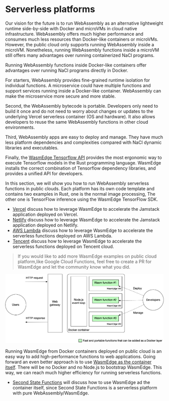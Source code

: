# Serverless platforms


Our vision for the future is to run WebAssembly as an alternative lightweight runtime side-by-side with Docker and microVMs in cloud native infrastructure. WebAssembly offers much higher performance and consumes much less resources than Docker-like containers or microVMs. However, the public cloud only supports running WebAssembly inside a microVM. Nonetheless, running WebAssembly functions inside a microVM still offers many advantages over running containerized NaCl programs.

Running WebAssembly functions inside Docker-like containers offer advantages over running NaCl programs directly in Docker.

For starters, WebAssembly provides fine-grained runtime isolation for individual functions. A microservice could have multiple functions and support services running inside a Docker-like container. WebAssembly can make the microservice more secure and more stable.

Second, the WebAssembly bytecode is portable. Developers only need to build it once and do not need to worry about changes or updates to the underlying Vercel serverless container (OS and hardware). It also allows developers to reuse the same WebAssembly functions in other cloud environments.

Third, WebAssembly apps are easy to deploy and manage. They have much less platform dependencies and complexities compared with NaCl dynamic libraries and executables.

Finally, the [WasmEdge Tensorflow API](https://www.secondstate.io/articles/wasi-tensorflow/) provides the most ergonomic way to execute Tensorflow models in the Rust programming language. WasmEdge installs the correct combination of Tensorflow dependency libraries, and provides a unified API for developers.


In this section, we will show you how to run WebAssembly serverless functions in public clouds. Each platform has its own code template and contains two examples in Rust, one is the normal image processing, The other one is TensorFlow inference using the WasmEdge TensorFlow SDK.

* [Vercel](serverless/vercel.md) discuss how to leverage WasmEdge to accelerate the Jamstack application deployed on Vercel.
* [Netlify](serverless/netlify.md) discuss how to leverage WasmEdge to accelerate the Jamstack application deployed on Netlify.
* [AWS Lambda](serverless/aws.md) discuss how to leverage WasmEdge to accelerate the serverless functions deployed on AWS Lambda.
* [Tencent](serverless/tencent.md) discuss how to leverage WasmEdge to accelerate the serverless functions deployed on Tencent cloud.

> If you would like to add more WasmEdge examples on public cloud platform,like Google Cloud Functions, feel free to create a PR for WasmEdge and let the community know what you did.

![](serverless-wasmedge.png)

Running WasmEdge from Docker containers deployed on public cloud is an easy way to add high-performance functions to web applications. Going forward an even better approach is to use [WasmEdge as the container itself](https://www.computer.org/csdl/magazine/so/5555/01/09214403/1nHNGfu2Ypi). There will be no Docker and no Node.js to bootstrap WasmEdge. This way, we can reach much higher efficiency for running serverless functions.

* [Second State Functions](serverless/secondstate.md) will discuss how to use WasmEdge ad the container itself, since Second State Functions is a serverless platform with pure WebAssembly/WasmEdge. 
